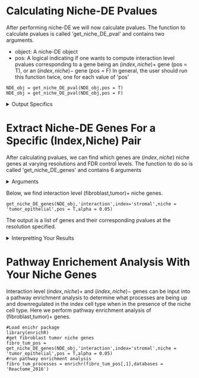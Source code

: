 
# Calculating Niche-DE Pvalues

After performing niche-DE we will now calculate pvalues. The function to calculate pvalues is called 'get_niche_DE_pval' and contains two arguments. 
+ object: A niche-DE object
+ pos: A logical indicating if one wants to compute interaction level pvalues corresponding to a gene being an $(index,niche)+$ gene (pos = T), or an $(index,niche)-$ gene (pos = F)
In general, the user should run this function twice, one for each value of 'pos'
```{r,warning=FALSE}
NDE_obj = get_niche_DE_pval(NDE_obj,pos = T)
NDE_obj = get_niche_DE_pval(NDE_obj,pos = F)
```
<details>
  <summary>Output Specifics</summary>
  
  Running the above function will populate 2 fields in you rniche-DE object\
  
+ Niche-DE-pval-pos: Pvalues for testing if a gene is an (index,niche)+ niche gene. This is a list with length equal to the length of sigma. Each sublist contains 3 items.
++ gene-level: A list of gene level pvalues. It is a vector with length equal to the number of genes.
++ cell-type-level: A matrix of dimension #genes by #cell types which gives cell type level pvalues.Index (i,j) gives a pvalue corresponding to whether gene i is a niche gene for index cell type j. 
++ interaction-level: An array of dimension #cell types by #cell types by #genes which gives interaction level pvalues. Index (i,j,k) gives a pvalue corresponding to whether gene k is an (index cell type i, niche cell type j)+ niche gene.

+ Niche-DE-pval-neg: Pvalues for testing if a gene is an (index,niche)- niche gene. This is a list with length equal to the length of sigma. Each sublist contains 3 items.
++ gene-level: A list of gene level pvalues. It is a vector with length equal to the number of genes.
++ cell-type-level: A matrix of dimension #genes by #cell types which gives cell type level pvalues.Index (i,j) gives a pvalue corresponding to whether gene i is a niche gene for index cell type j. 
++ interaction-level: An array of dimension #cell types by #cell types by #genes which gives interaction level pvalues. Index (i,j,k) gives a pvalue corresponding to whether gene k is an (index cell type i, niche cell type j)- niche gene.
 
  </details>


# Extract Niche-DE Genes For a Specific (Index,Niche) Pair
 After calculating pvalues, we can find which genes are $(index,niche)$ niche genes at varying resolutions and FDR control levels. The function to do so is called 'get_niche_DE_genes' and contains 6 arguments
 
 <details>
  <summary>Arguments</summary>
  
+ object: A niche-DE object
+ resolution: The resolution at which  to return genes. There are three choices for resolution;gene level, cell type level, and interaction level.
+ index: The index cell type of interest
+ niche: The niche cell type of interest
+ pos:  A logical indicating if one wants to find interaction level $(index,niche)+$ niche genes (pos = T), or $(index,niche)-$ niche genes (pos = F)
+ alpha: The level at which to perform the benjamini-hochberg procedure at each resolution level\
</details>

Below, we find interaction level (fibroblast,tumor)+ niche genes.
```{r,warning=FALSE}
get_niche_DE_genes(NDE_obj,'interaction',index='stromal',niche = 'tumor_epithelial',pos = T,alpha = 0.05)
```
The output is a list of genes and their corresponding pvalues at the resolution specified.

<details>
  <summary>Interpretting Your Results</summary>
  Assume that the 'pos' parameter is set to 'True'. The interpretation of your output will differ based on the resolution chosen.\
 
  + Resolution = gene: Genes outputted show some sign of being a niche gene for some $(index,niche)$ pair.
  + Resolution = cell type: Genes outputted are significantly niche up or down regulated in the index cell. The niche cell type is unknown.
  + Resolution = interaction: Genes outputted are significantly upregulated in the index cell type when in the presence of the niche cell type. If 'pos' = 'False' then Genes outputted are significantly downregulated in the index cell type when in the presence of the niche cell type.
  
  
  </details>
  
  # Pathway Enrichement Analysis With Your Niche Genes
  Interaction level $(index,niche)+$ and $(index,niche)-$ genes can be input into a pathway enrichment analysis to determine what processes are being up and downregulated in the index cell type when in the presence of the niche cell type. Here we perform pathway enrichment analysis of (fibroblast,tumor)+ genes.
```{r}
#Load enichr package
library(enrichR)
#get fibroblast tumor niche genes
fibro_tum_pos = get_niche_DE_genes(NDE_obj,'interaction',index='stromal',niche = 'tumor_epithelial',pos = T,alpha = 0.05)
#run pathway enrichment analysis
fibro_tum_processes = enrichr(fibro_tum_pos[,1],databases = 'Reactome_2016')
```

